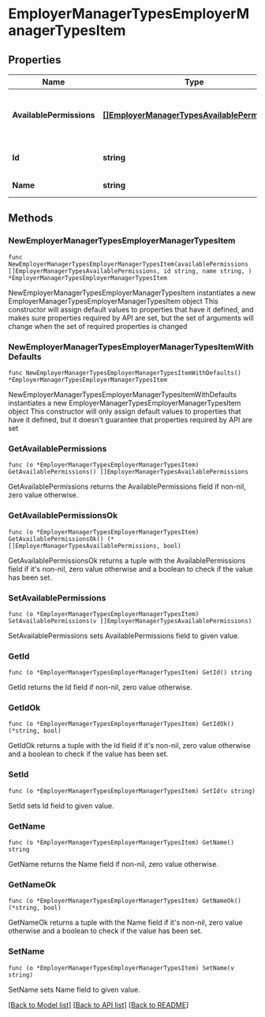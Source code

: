 # EmployerManagerTypesEmployerManagerTypesItem

## Properties

Name | Type | Description | Notes
------------ | ------------- | ------------- | -------------
**AvailablePermissions** | [**[]EmployerManagerTypesAvailablePermissions**](EmployerManagerTypesAvailablePermissions.md) | Список прав, которые можно дать данному типу менеджера | 
**Id** | **string** | Идентификатор типа менеджера | 
**Name** | **string** | Название типа менеджера | 

## Methods

### NewEmployerManagerTypesEmployerManagerTypesItem

`func NewEmployerManagerTypesEmployerManagerTypesItem(availablePermissions []EmployerManagerTypesAvailablePermissions, id string, name string, ) *EmployerManagerTypesEmployerManagerTypesItem`

NewEmployerManagerTypesEmployerManagerTypesItem instantiates a new EmployerManagerTypesEmployerManagerTypesItem object
This constructor will assign default values to properties that have it defined,
and makes sure properties required by API are set, but the set of arguments
will change when the set of required properties is changed

### NewEmployerManagerTypesEmployerManagerTypesItemWithDefaults

`func NewEmployerManagerTypesEmployerManagerTypesItemWithDefaults() *EmployerManagerTypesEmployerManagerTypesItem`

NewEmployerManagerTypesEmployerManagerTypesItemWithDefaults instantiates a new EmployerManagerTypesEmployerManagerTypesItem object
This constructor will only assign default values to properties that have it defined,
but it doesn't guarantee that properties required by API are set

### GetAvailablePermissions

`func (o *EmployerManagerTypesEmployerManagerTypesItem) GetAvailablePermissions() []EmployerManagerTypesAvailablePermissions`

GetAvailablePermissions returns the AvailablePermissions field if non-nil, zero value otherwise.

### GetAvailablePermissionsOk

`func (o *EmployerManagerTypesEmployerManagerTypesItem) GetAvailablePermissionsOk() (*[]EmployerManagerTypesAvailablePermissions, bool)`

GetAvailablePermissionsOk returns a tuple with the AvailablePermissions field if it's non-nil, zero value otherwise
and a boolean to check if the value has been set.

### SetAvailablePermissions

`func (o *EmployerManagerTypesEmployerManagerTypesItem) SetAvailablePermissions(v []EmployerManagerTypesAvailablePermissions)`

SetAvailablePermissions sets AvailablePermissions field to given value.


### GetId

`func (o *EmployerManagerTypesEmployerManagerTypesItem) GetId() string`

GetId returns the Id field if non-nil, zero value otherwise.

### GetIdOk

`func (o *EmployerManagerTypesEmployerManagerTypesItem) GetIdOk() (*string, bool)`

GetIdOk returns a tuple with the Id field if it's non-nil, zero value otherwise
and a boolean to check if the value has been set.

### SetId

`func (o *EmployerManagerTypesEmployerManagerTypesItem) SetId(v string)`

SetId sets Id field to given value.


### GetName

`func (o *EmployerManagerTypesEmployerManagerTypesItem) GetName() string`

GetName returns the Name field if non-nil, zero value otherwise.

### GetNameOk

`func (o *EmployerManagerTypesEmployerManagerTypesItem) GetNameOk() (*string, bool)`

GetNameOk returns a tuple with the Name field if it's non-nil, zero value otherwise
and a boolean to check if the value has been set.

### SetName

`func (o *EmployerManagerTypesEmployerManagerTypesItem) SetName(v string)`

SetName sets Name field to given value.



[[Back to Model list]](../README.md#documentation-for-models) [[Back to API list]](../README.md#documentation-for-api-endpoints) [[Back to README]](../README.md)


